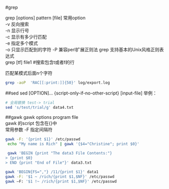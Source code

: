 #grep

grep [options] pattern [file]
常用option   
-v 反向搜索   
-n 显示行号  
-c 显示有多少行匹配  
-e 指定多个模式  
-o 只显示匹配到的字符
-P 兼容perl扩展正则法
grep 支持基本的Unix风格正则表达式   
grep [tf] file1  #搜索包含t或者f的行

匹配某模式后面n个字符  
```bash
grep -aoP  'RAC[[:print:]]{50}' log/export.log
```

##sed 
sed [OPTION]... {script-only-if-no-other-script} [input-file]
举例：
```bash
# 全局替换 test-> trial
sed 's/test/trial/g' data4.txt
```

##gawk 
gawk options program file  
gawk 的script 包含在{}中  
常用参数 
-F 指定间隔符
```bash
gawk -F: '{print $1}' /etc/passwd
 echo "My name is Rich" | gawk '{$4="Christine"; print $0}'
 
 gawk 'BEGIN {print "The data3 File Contents:"} 
> {print $0}
> END {print "End of File"}' data3.txt

gawk 'BEGIN{FS=","} /11/{print $1}' data1  
gawk -F: '$1 ~ /rich/{print $1,$NF}' /etc/passwd  
gawk –F: '$1 !~ /rich/{print $1,$NF}' /etc/passwd
```


